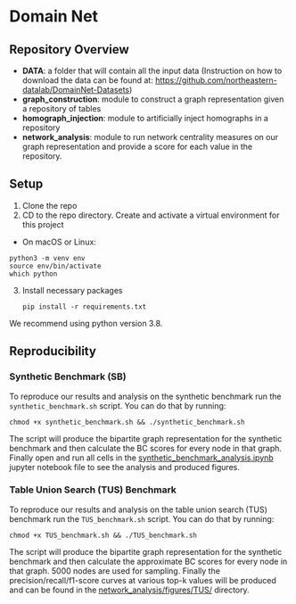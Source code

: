 # Domain Net

## Repository Overview

- **DATA**: a folder that will contain all the input data (Instruction on how to download the data can be found at: https://github.com/northeastern-datalab/DomainNet-Datasets)
- **graph_construction**: module to construct a graph representation given a repository of tables
- **homograph_injection**: module to artificially inject homographs in a repository 
- **network_analysis**: module to run network centrality measures on our graph representation and provide a score for each value in the repository.

## Setup

1. Clone the repo
2. CD to the repo directory. Create and activate a virtual environment for this project  
  * On macOS or Linux:
   ```
   python3 -m venv env
   source env/bin/activate
   which python
   ```
3. Install necessary packages
   ```
   pip install -r requirements.txt
   ```
We recommend using python version 3.8.


## Reproducibility

### Synthetic Benchmark (SB)
To reproduce our results and analysis on the synthetic benchmark run the `synthetic_benchmark.sh` script.
You can do that by running:
```
chmod +x synthetic_benchmark.sh && ./synthetic_benchmark.sh
```

The script will produce the bipartite graph representation for the synthetic benchmark and then calculate the BC scores for every node in that graph.
Finally open and run all cells in the [synthetic_benchmark_analysis.ipynb](network_analysis/synthetic_benchmark_analysis.ipynb) jupyter notebook file to see the analysis and produced figures.

### Table Union Search (TUS) Benchmark
To reproduce our results and analysis on the table union search (TUS) benchmark run the `TUS_benchmark.sh` script.
You can do that by running:
```
chmod +x TUS_benchmark.sh && ./TUS_benchmark.sh
```

The script will produce the bipartite graph representation for the synthetic benchmark and then calculate the approximate BC scores for every node in that graph.
5000 nodes are used for sampling.
Finally the precision/recall/f1-score curves at various top-k values will be produced and can be found in the [network_analysis/figures/TUS/](network_analysis/figures/TUS/) directory.
